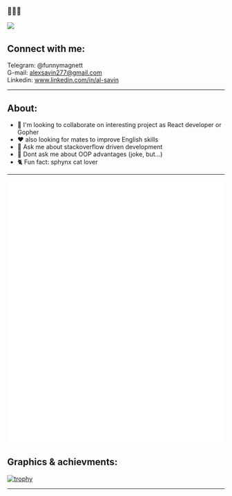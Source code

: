 
### 👋👋👋

 ![](https://komarev.com/ghpvc/?username=SashaSavin&style=flat-square)
 
## Connect with me:<br>

Telegram: @funnymagnett <br>
G-mail: alexsavin277@gmail.com <br>
Linkedin: www.linkedin.com/in/al-savin <br>
<hr>

## About:<br>
- 👯 I'm looking to collaborate on interesting project as React developer or Gopher<br>
- ❤️ also looking for mates to improve English skills<br>
- 📖 Ask me about stackoverflow driven development <br>
- 💬 Dont ask me about OOP advantages  (joke, but...)  <br>
- 🐈 Fun fact: sphynx cat lover <br>
<hr>

![Metrics](https://github.com/SashaSavin/SashaSavin/blob/main/github-metrics.svg)

## Graphics & achievments:<br>

[![trophy](https://github-profile-trophy.vercel.app/?username=SashaSavin&column=3&margin-w=15&margin-h=15&theme=tokyonight)](https://github.com/ryo-ma/github-profile-trophy)
<hr>


